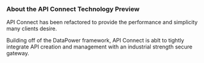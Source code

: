 ### About the API Connect Technology Preview

API Connect has been refactored to provide the performance and simplicity many clients desire.

Building off of the DataPower framework, API Connect is ablt to tightly integrate API creation and management with an industrial strength secure gateway.
